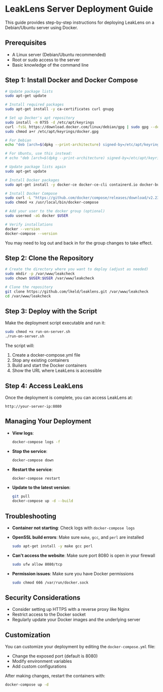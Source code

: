 # LeakLens Server Deployment Guide

This guide provides step-by-step instructions for deploying LeakLens on a Debian/Ubuntu server using Docker.

## Prerequisites

- A Linux server (Debian/Ubuntu recommended)
- Root or sudo access to the server
- Basic knowledge of the command line

## Step 1: Install Docker and Docker Compose

```bash
# Update package lists
sudo apt-get update

# Install required packages
sudo apt-get install -y ca-certificates curl gnupg

# Set up Docker's apt repository
sudo install -m 0755 -d /etc/apt/keyrings
curl -fsSL https://download.docker.com/linux/debian/gpg | sudo gpg --dearmor -o /etc/apt/keyrings/docker.gpg
sudo chmod a+r /etc/apt/keyrings/docker.gpg

# For Debian
echo "deb [arch=$(dpkg --print-architecture) signed-by=/etc/apt/keyrings/docker.gpg] https://download.docker.com/linux/debian $(. /etc/os-release && echo "$VERSION_CODENAME") stable" | sudo tee /etc/apt/sources.list.d/docker.list > /dev/null

# For Ubuntu, use this instead:
# echo "deb [arch=$(dpkg --print-architecture) signed-by=/etc/apt/keyrings/docker.gpg] https://download.docker.com/linux/ubuntu $(. /etc/os-release && echo "$VERSION_CODENAME") stable" | sudo tee /etc/apt/sources.list.d/docker.list > /dev/null

# Update package lists again
sudo apt-get update

# Install Docker packages
sudo apt-get install -y docker-ce docker-ce-cli containerd.io docker-buildx-plugin docker-compose-plugin

# Install Docker Compose
sudo curl -L "https://github.com/docker/compose/releases/download/v2.23.3/docker-compose-$(uname -s)-$(uname -m)" -o /usr/local/bin/docker-compose
sudo chmod +x /usr/local/bin/docker-compose

# Add your user to the docker group (optional)
sudo usermod -aG docker $USER

# Verify installations
docker --version
docker-compose --version
```

You may need to log out and back in for the group changes to take effect.

## Step 2: Clone the Repository

```bash
# Create the directory where you want to deploy (adjust as needed)
sudo mkdir -p /var/www/leakcheck
sudo chown $USER:$USER /var/www/leakcheck

# Clone the repository
git clone https://github.com/lkeld/leaklens.git /var/www/leakcheck
cd /var/www/leakcheck
```

## Step 3: Deploy with the Script

Make the deployment script executable and run it:

```bash
sudo chmod +x run-on-server.sh
./run-on-server.sh
```

The script will:
1. Create a docker-compose.yml file
2. Stop any existing containers
3. Build and start the Docker containers
4. Show the URL where LeakLens is accessible

## Step 4: Access LeakLens

Once the deployment is complete, you can access LeakLens at:
```
http://your-server-ip:8080
```

## Managing Your Deployment

- **View logs**:
  ```bash
  docker-compose logs -f
  ```

- **Stop the service**:
  ```bash
  docker-compose down
  ```

- **Restart the service**:
  ```bash
  docker-compose restart
  ```

- **Update to the latest version**:
  ```bash
  git pull
  docker-compose up -d --build
  ```

## Troubleshooting

- **Container not starting**: Check logs with `docker-compose logs`
  
- **OpenSSL build errors**: Make sure `make`, `gcc`, and `perl` are installed
  ```bash
  sudo apt-get install -y make gcc perl
  ```
  
- **Can't access the website**: Make sure port 8080 is open in your firewall
  ```bash
  sudo ufw allow 8080/tcp
  ```
  
- **Permission issues**: Make sure you have Docker permissions
  ```bash
  sudo chmod 666 /var/run/docker.sock
  ```

## Security Considerations

- Consider setting up HTTPS with a reverse proxy like Nginx
- Restrict access to the Docker socket
- Regularly update your Docker images and the underlying server

## Customization

You can customize your deployment by editing the `docker-compose.yml` file:
- Change the exposed port (default is 8080)
- Modify environment variables
- Add custom configurations

After making changes, restart the containers with:
```bash
docker-compose up -d
``` 